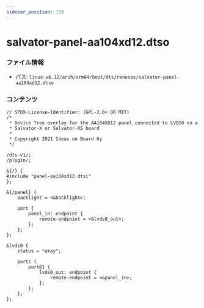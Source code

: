 ```yaml
---
sidebar_position: 159
---
```

# salvator-panel-aa104xd12.dtso

### ファイル情報

- パス: `linux-v6.12/arch/arm64/boot/dts/renesas/salvator-panel-aa104xd12.dtso`

### コンテンツ

```dtso
// SPDX-License-Identifier: (GPL-2.0+ OR MIT)
/*
 * Device Tree overlay for the AA104XD12 panel connected to LVDS0 on a
 * Salvator-X or Salvator-XS board
 *
 * Copyright 2021 Ideas on Board Oy
 */

/dts-v1/;
/plugin/;

&{/} {
#include "panel-aa104xd12.dtsi"
};

&{/panel} {
	backlight = <&backlight>;

	port {
		panel_in: endpoint {
			remote-endpoint = <&lvds0_out>;
		};
	};
};

&lvds0 {
	status = "okay";

	ports {
		port@1 {
			lvds0_out: endpoint {
				remote-endpoint = <&panel_in>;
			};
		};
	};
};

```
